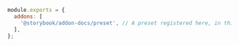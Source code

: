 ```js filename=".storybook/main.js" renderer="common" language="js"
module.exports = {
  addons: [
    '@storybook/addon-docs/preset', // A preset registered here, in this case from the addon-docs addon.
  ],
};
```
